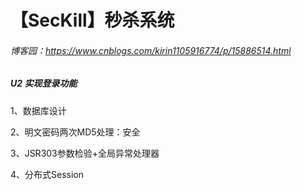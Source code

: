 【SecKill】秒杀系统
=================

###### 博客园：<u>https://www.cnblogs.com/kirin1105916774/p/15886514.html</u>

##### U2 实现登录功能
1、数据库设计

2、明文密码两次MD5处理：安全

3、JSR303参数检验+全局异常处理器

4、分布式Session
